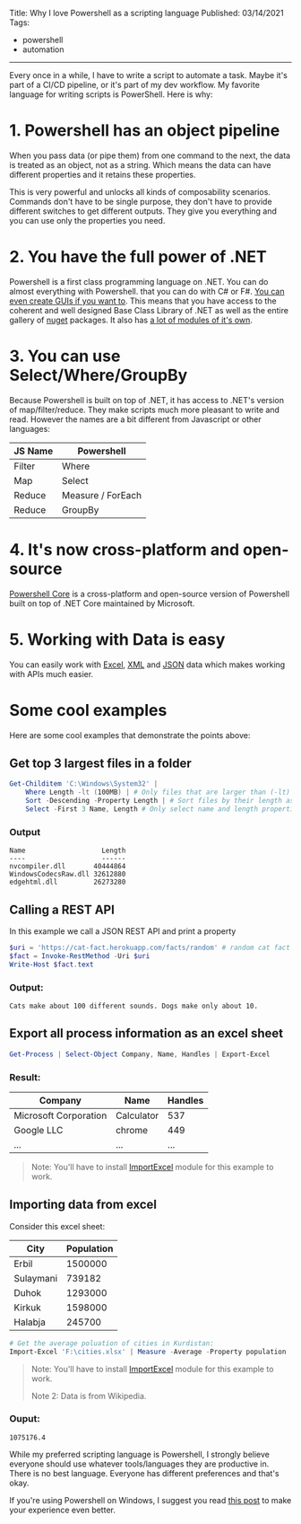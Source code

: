 Title: Why I love Powershell as a scripting language
Published: 03/14/2021
Tags:

 - powershell
 - automation
---

Every once in a while, I have to write a script to automate a task. Maybe it's part of a CI/CD pipeline, or it's part of my dev workflow. My favorite language for writing scripts is PowerShell. Here is why:

# 1. Powershell has an object pipeline

When you pass data (or pipe them) from one command to the next, the data is treated as an object, not as a string. Which means the data can have different properties and it retains these properties.

This is very powerful and unlocks all kinds of composability scenarios. Commands don't have to be single purpose, they don't have to provide different switches to get different outputs. They give you everything and you can use only the properties you need.

# 2. You have the full power of .NET

Powershell is a first class programming language on .NET. You can do almost everything with Powershell. that you can do with C# or F#.  [You can even create GUIs if you want to](https://devblogs.microsoft.com/scripting/create-a-simple-graphical-interface-for-a-powershell-script/). This means that you have access to the coherent and well designed Base Class Library of .NET as well as the entire gallery of [nuget](https://www.nuget.org/) packages. It also has [a lot of modules of it's own](https://www.powershellgallery.com/packages).

# 3. You can use Select/Where/GroupBy

Because Powershell is built on top of .NET, it has access to .NET's version of map/filter/reduce. They make scripts much more pleasant to write and read. However the names are a bit different from Javascript or other languages:

| JS Name | Powershell        |
| ------- | ----------------- |
| Filter  | Where             |
| Map     | Select            |
| Reduce  | Measure / ForEach |
| Reduce  | GroupBy           |

# 4. It's now cross-platform and open-source

[Powershell Core](https://github.com/PowerShell/PowerShell) is a cross-platform and open-source version of Powershell built on top of .NET Core maintained by Microsoft.

# 5. Working with Data is easy

You can easily work with [Excel](https://adamtheautomator.com/powershell-excel/), [XML](https://docs.microsoft.com/en-us/powershell/module/microsoft.powershell.utility/select-xml) and [JSON](https://docs.microsoft.com/en-us/powershell/module/microsoft.powershell.utility/convertfrom-json) data which makes working with APIs much easier.

# Some cool examples

Here are some cool examples that demonstrate the points above:

## Get top 3 largest files in a folder

```powershell
Get-Childitem 'C:\Windows\System32' | 
    Where Length -lt (100MB) | # Only files that are larger than (-lt) 100 MB
    Sort -Descending -Property Length | # Sort files by their length ascending
    Select -First 3 Name, Length # Only select name and length properties (projection)
```

### Output

```
Name                   Length
----                   ------
nvcompiler.dll       40444864
WindowsCodecsRaw.dll 32612880
edgehtml.dll         26273280
```

## Calling a REST API

In this example we call a JSON REST API and print a property

```powershell
$uri = 'https://cat-fact.herokuapp.com/facts/random' # random cat fact API
$fact = Invoke-RestMethod -Uri $uri
Write-Host $fact.text
```

### Output:

```
Cats make about 100 different sounds. Dogs make only about 10.
```

## Export all process information as an excel sheet

```powershell
Get-Process | Select-Object Company, Name, Handles | Export-Excel
```

### Result: 

| Company               | Name       | Handles |
| --------------------- | ---------- | ------- |
| Microsoft Corporation | Calculator | 537     |
| Google LLC            | chrome     | 449     |
| ...                   | ...        | ...     |

> Note: You'll have to install [ImportExcel](https://github.com/dfinke/ImportExcel) module for this example to work.

## Importing data from excel

Consider this excel sheet:

| **City**  | **Population** |
| --------- | -------------- |
| Erbil     | 1500000        |
| Sulaymani | 739182         |
| Duhok     | 1293000        |
| Kirkuk    | 1598000        |
| Halabja   | 245700         |

```powershell
# Get the average poluation of cities in Kurdistan:
Import-Excel 'F:\cities.xlsx' | Measure -Average -Property population | Select -Property Average
```

> Note: You'll have to install [ImportExcel](https://github.com/dfinke/ImportExcel) module for this example to work.
>
> Note 2: Data is from Wikipedia.

### Ouput:

```
1075176.4
```

While my preferred scripting language is Powershell, I strongly believe everyone should use whatever tools/languages they are productive in. There is no best language. Everyone has different preferences and that's okay.

If you're using Powershell on Windows, I suggest you read [this post](https://www.hanselman.com/blog/taking-your-powershell-prompt-to-the-next-level-with-windows-terminal-and-oh-my-posh-3) to make your experience even better.